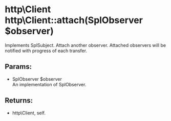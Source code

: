 # http\Client http\Client::attach(SplObserver $observer)

Implements SplSubject. Attach another observer.
Attached observers will be notified with progress of each transfer.

## Params:

* SplObserver $observer  
  An implementation of SplObserver.

## Returns:

* http\Client, self.
